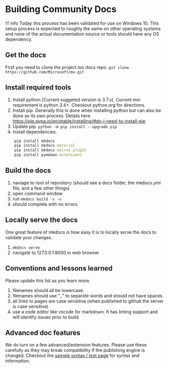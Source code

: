 # Building Community Docs

!!! info
    Today this process has been validated for use on Windows 10. This setup process is expected to roughly the same on other operating systems
    and none of the actual documentation source or tools should have any OS dependency.

## Get the docs

First you need to clone the project mu docs repo.
  `git clone https://github.com/Microsoft/mu.git`

## Install required tools

1. Install python (Current suggeted version is 3.7.x).  Current min requirement is python 3.4+.  Checkout python.org for directions.
2. Install pip.  Generally this is done when installing python but can also be done as its own process.  Details here https://pip.pypa.io/en/stable/installing/#do-i-need-to-install-pip
3. Update pip. `python -m pip install --upgrade pip`
4. Install dependencies.

``` cmd
    pip install mkdocs
    pip install mkdocs-material
    pip install mkdocs-macros-plugin
    pip install pymdown-extensions
```

## Build the docs

1. naviage to root of repository (should see a docs folder, the mkdocs.yml file, and a few other things)
2. open command window
3. run `mkdocs build -s -v`
4. should complete with no errors


## Locally serve the docs

One great feature of mkdocs is how easy it is to locally serve the docs to validate your changes.

1. `mkdocs serve`
2. navigate to 127.0.0.1:8000 in web browser

## Conventions and lessons learned

Please update this list as you learn more. 

1. filenames should all be lowercase.  
2. filenames should use "_" to separate words and should not have spaces.  
3. all links to pages are case sensitive (when published to github the server is case sensitive)
4. use a code editor like vscode for markdown.  It has linting support and will identify issues prior to build.

## Advanced doc features

We do turn on a few advanced/extension features.  Please use these carefully as they may break compatibility if the publishing engine is changed.  Checkout the [sample syntax / test page](doc_sample_test.md) for syntax and information.
